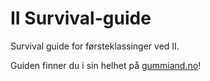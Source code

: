 # II Survival-guide

Survival guide for førsteklassinger ved II.

Guiden finner du i sin helhet på [gummiand.no](https://gummiand.no/)!
